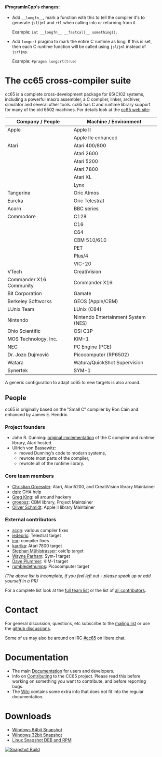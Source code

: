 #### iProgramInCpp's changes:

- Add `__longfn__`, mark a function with this to tell the compiler it's to
  generate `jsl`/`jml` and `rtl` when calling into or returning from it.
  
  Example: `int __longfn__ __fastcall__ something();`

- Add `longcrt` pragma to mark the entire C runtime as long.  If this is
  set, then each C runtime function will be called using `jsl`/`jml` instead
  of `jsr`/`jmp`.
  
  Example: `#pragma longcrt(true)`


The cc65 cross-compiler suite
=============================

cc65 is a complete cross-development package for 65(C)02 systems,
including a powerful macro assembler, a C compiler, linker, archiver,
simulator and several other tools.  cc65 has C and runtime library
support for many of the old 6502 machines.  For details look at
the [cc65 web site](https://cc65.github.io):

| Company / People        | Machine / Environment               |
|-------------------------|-------------------------------------|
| Apple                   | Apple II                            |
|                         | Apple IIe enhanced                  |
| Atari                   | Atari 400/800                       |
|                         | Atari 2600                          |
|                         | Atari 5200                          |
|                         | Atari 7800                          |
|                         | Atari XL                            |
|                         | Lynx                                |
| Tangerine               | Oric Atmos                          |
| Eureka                  | Oric Telestrat                      |
| Acorn                   | BBC series                          |
| Commodore               | C128                                |
|                         | C16                                 |
|                         | C64                                 |
|                         | CBM 510/610                         |
|                         | PET                                 |
|                         | Plus/4                              |
|                         | VIC-20                              |
| VTech                   | CreatiVision                        |
| Commander X16 Community | Commander X16                       |
| Bit Corporation         | Gamate                              |
| Berkeley Softworks      | GEOS (Apple/CBM)                    |
| LUnix Team              | LUnix (C64)                         |
| Nintendo                | Nintendo Entertainment System (NES) |
| Ohio Scientific         | OSI C1P                             |
| MOS Technology, Inc.    | KIM-1                               |
| NEC                     | PC Engine (PCE)                     |
| Dr. Jozo Dujmović       | Picocomputer (RP6502)               |
| Watara                  | Watura/QuickShot Supervision        |
| Synertek                | SYM-1                               |

A generic configuration to adapt cc65 to new targets is also around.

## People

cc65 is originally based on the "Small C" compiler by Ron Cain and
enhanced by James E. Hendrix.

### Project founders

* John R. Dunning: [original implementation](https://public.websites.umich.edu/~archive/atari/8bit/Languages/Cc65/)
  of the C compiler and runtime library, Atari hosted.
* Ullrich von Bassewitz:
  * moved Dunning's code to modern systems,
  * rewrote most parts of the compiler,
  * rewrote all of the runtime library.

### Core team members

* [Christian Groessler](https://github.com/groessler): Atari, Atari5200, and CreatiVision library Maintainer
* [dqh](https://github.com/dqh-au): GHA help
* [Greg King](https://github.com/greg-king5): all around hackery
* [groepaz](https://github.com/mrdudz): CBM library, Project Maintainer
* [Oliver Schmidt](https://github.com/oliverschmidt): Apple II library Maintainer

### External contributors

* [acqn](https://github.com/acqn): various compiler fixes
* [jedeoric](https://github.com/jedeoric): Telestrat target
* [jmr](https://github.com/jmr): compiler fixes
* [karrika](https://github.com/karrika): Atari 7800 target
* [Stephan Mühlstrasser](https://github.com/smuehlst): osic1p target
* [Wayne Parham](https://github.com/WayneParham): Sym-1 target
* [Dave Plummer](https://github.com/davepl): KIM-1 target
* [rumbledethumps](https://github.com/rumbledethumps): Picocomputer target

*(The above list is incomplete, if you feel left out - please speak up or add yourself in a PR)*

For a complete list look at the [full team list](https://github.com/orgs/cc65/teams)
or the list of [all contributors](https://github.com/cc65/cc65/graphs/contributors).

# Contact

For general discussion, questions, etc subscribe to the
[mailing list](https://cc65.github.io/mailing-lists.html)
or use the [github discussions](https://github.com/cc65/cc65/discussions).

Some of us may also be around on IRC [#cc65](https://web.libera.chat/#cc65) on libera.chat.

# Documentation

* The main [Documentation](https://cc65.github.io/doc) for users and
  developers.
* Info on [Contributing](Contributing.md) to the CC65 project. Please
  read this before working on something you want to contribute, and
  before reporting bugs.
* The [Wiki](https://github.com/cc65/wiki/wiki) contains some extra info
  that does not fit into the regular documentation.

# Downloads

* [Windows 64bit Snapshot](https://sourceforge.net/projects/cc65/files/cc65-snapshot-win64.zip)
* [Windows 32bit Snapshot](https://sourceforge.net/projects/cc65/files/cc65-snapshot-win32.zip)
* [Linux Snapshot DEB and RPM](https://software.opensuse.org/download.html?project=home%3Astrik&package=cc65)

[![Snapshot Build](https://github.com/cc65/cc65/actions/workflows/snapshot-on-push-master.yml/badge.svg?branch=master)](https://github.com/cc65/cc65/actions/workflows/snapshot-on-push-master.yml)
